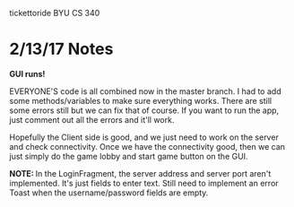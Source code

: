 tickettoride
BYU CS 340

# 2/13/17 Notes

<b> GUI runs! </b>

EVERYONE'S code is all combined now in the master branch. I had to add some methods/variables to make sure everything works.
There are still some errors still but we can fix that of course. If you want to run the app, just comment out all the errors and it'll work.

Hopefully the Client side is good, and we just need to work on the server and check connectivity. Once we have the connectivity good, then we can just simply do the game lobby and start game button on the GUI. 

<b> NOTE: </b> In the LoginFragment, the server address and server port aren't implemented. It's just fields to enter text. Still need to implement an error Toast when the username/password fields are empty.

